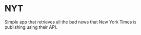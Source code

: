 # NYT
Simple app that retrieves all the bad news that New York Times is publishing using their API.
